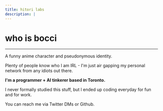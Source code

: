 ```yaml
---
title: hitori labs
description: |
---
```


# who is bocci
---
A funny anime character and pseudonymous identity. 

Plenty of people know who I am IRL - I'm just air gapping
my personal network from any idiots out there. 

**I'm a programmer + AI tinkerer based in Toronto.** 

I never formally studied this stuff, but I ended up coding
everyday for fun and for work.

You can reach me via Twitter DMs or Github.